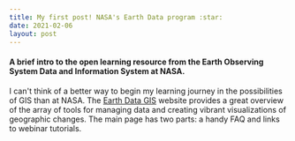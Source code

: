 ```yaml
---
title: My first post! NASA's Earth Data program :star:
date: 2021-02-06
layout: post
---
```

#### A brief intro to the open learning resource from the Earth Observing System Data and Information System at NASA.
I can't think of a better way to begin my learning journey in the possibilities of GIS than at NASA.
The [Earth Data GIS](https://earthdata.nasa.gov/learn/gis) website provides a great overview of the array of tools for managing data and creating vibrant visualizations of geographic changes.
The main page has two parts: a handy FAQ and links to webinar tutorials.
